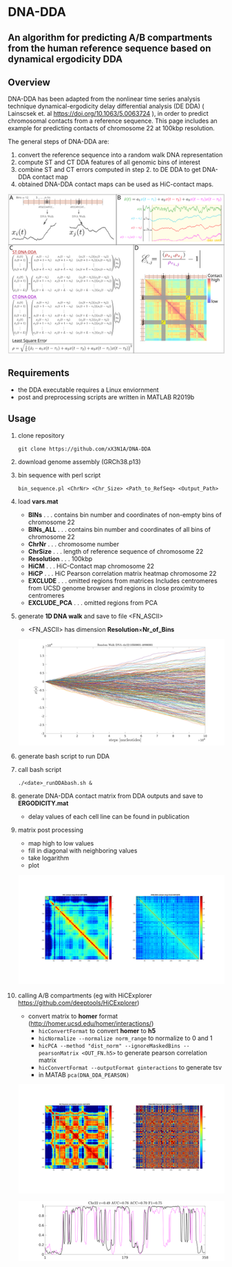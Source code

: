 # DNA-DDA 
## An algorithm for predicting A/B compartments from the human reference sequence based on dynamical ergodicity DDA


## Overview

DNA-DDA has been adapted from the nonlinear time series analysis technique dynamical-ergodicity delay differential analysis (DE DDA) ( Lainscsek et. al https://doi.org/10.1063/5.0063724 ), in order to predict chromosomal contacts from a reference sequence. This page includes an example for predicting contacts of chromosome 22 at 100kbp resolution.

The general steps of DNA-DDA are:  
 1. convert the reference sequence into a random walk DNA representation  
 2. compute ST and CT DDA features of all genomic bins of interest  
 3. combine ST and CT errors computed in step 2. to DE DDA to get DNA-DDA contact map  
 4. obtained DNA-DDA contact maps can be used as HiC-contact maps.

![DNA-DDA procedure](/Figures/DNA_DDA_RW_Procedure.svg)


## Requirements
* the DDA executable requires a Linux enviornment
* post and preprocessing scripts are written in MATLAB R2019b

## Usage
 1. clone repository
    ```
    git clone https://github.com/xX3N1A/DNA-DDA
    ```
 2. download genome assembly (GRCh38.p13)

 3. bin sequence with perl script
    ```
    bin_sequence.pl <ChrNr> <Chr_Size> <Path_to_RefSeq> <Output_Path>
    ```
 4. load **vars.mat**

    * **BINs** . . . contains bin number and coordinates of non-empty bins of chromosome 22
    * **BINs\_ALL** . . . contains bin number and coordinates of all bins of chromosome 22 
    * **ChrNr** . . . chromosome number 
    * **ChrSize** . . . length of reference sequence of chromosome 22
    * **Resolution** . . . 100kbp 
    * **HiCM** . . . HiC-Contact map chromosome 22
    * **HiCP** . . . HiC Pearson correlation matrix heatmap chromosome 22
    * **EXCLUDE** . . . omitted regions from matrices Includes centromeres from UCSD genome browser and regions in close proximity to centromeres
    * **EXCLUDE\_PCA** . . . omitted regions from PCA

 5. generate **1D DNA walk** and save to file <FN_ASCII> 
	 
    * <FN_ASCII> has dimension **Resolution**$\times$**Nr_of_Bins** 
	    
    ![DNA_1DRW](/Figures/DNA_RW.svg)


 6. generate bash script to run DDA

 7. call bash script 
    ```
    ./<date>_runDDAbash.sh &
    ```
	  
 8. generate DNA-DDA contact matrix from DDA outputs and save to **ERGODICITY.mat**

    * delay values of each cell line can be found in publication     


 9. matrix post processing

    * map high to low values
    * fill in diagonal with neighboring values
    * take logarithm    
    * plot

    ![DNA_DDA](/Figures/ContactMaps.svg)


10. calling A/B compartments (eg with HiCExplorer https://github.com/deeptools/HiCExplorer)

     * convert matrix to **homer** format (http://homer.ucsd.edu/homer/interactions/) 
       * `hicConvertFormat` to convert **homer** to **h5**
       * `hicNormalize --normalize norm_range` to normalize to 0 and 1
       * `hicPCA --method "dist_norm" --ignoreMaskedBins --pearsonMatrix <OUT_FN.h5>` to generate pearson correlation matrix  
       * `hicConvertFormat --outputFormat ginteractions` to generate tsv
       * in MATAB `pca(DNA_DDA_PEARSON)`

    ![DNA_DDA_P](/Figures/Pearson_Matrices.svg)


    ![PCs](/Figures/PCs.svg)















